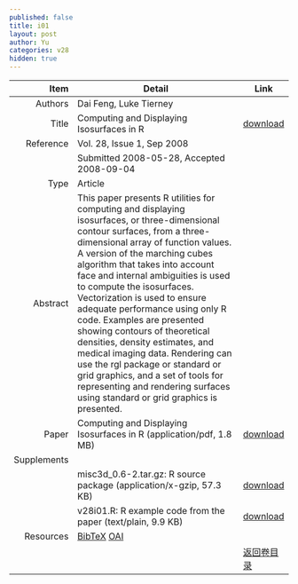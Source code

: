 ```yaml
---
published: false
title: i01
layout: post
author: Yu
categories: v28
hidden: true
---
```


| Item | Detail | Link |
|---:|---|---|
| Authors | Dai Feng, Luke Tierney| |
| Title |Computing and Displaying Isosurfaces in R | [download](http://www.jstatsoft.org/v28/i01/paper) |
| Reference |Vol. 28, Issue 1, Sep 2008 | |
| | Submitted 2008-05-28, Accepted 2008-09-04| | 
| Type | Article| |
| Abstract | This paper presents R utilities for computing and displaying isosurfaces, or three-dimensional contour surfaces, from a three-dimensional array of function values.  A version of the marching cubes algorithm that takes into account face and internal ambiguities is used to compute the isosurfaces. Vectorization is used to ensure adequate performance using only R code.  Examples are presented showing contours of theoretical densities, density estimates, and medical imaging data.  Rendering can use the rgl package or standard or grid graphics, and a set of tools for representing and rendering surfaces using standard or grid graphics is presented.| |
| Paper | Computing and Displaying Isosurfaces in R  (application/pdf, 1.8 MB)| [download](http://www.jstatsoft.org/v28/i01/paper) |
| Supplements | | |
| |misc3d_0.6-2.tar.gz: R source package  (application/x-gzip, 57.3 KB)|  [download](http://www.jstatsoft.org/v28/i01/supp/1) |
| |v28i01.R: R example code from the paper  (text/plain, 9.9 KB)|  [download](http://www.jstatsoft.org/v28/i01/supp/2) |
| Resources | [BibTeX](http://www.jstatsoft.org/v28/i01/bibtex) [OAI](http://www.jstatsoft.org/oai?verb=GetRecord&identifier=oai.jstatsoft/v28/i01&prefix=oai_dc)| |
| |  | [返回卷目录]({{site.baseurl}}/volume/v28.html) |